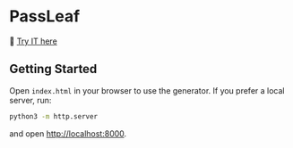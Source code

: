 # PassLeaf

🤭 [Try IT here](https://passleaf.netlify.app)

## Getting Started

Open `index.html` in your browser to use the generator. If you prefer a local server, run:

```bash
python3 -m http.server
```

and open <http://localhost:8000>.

